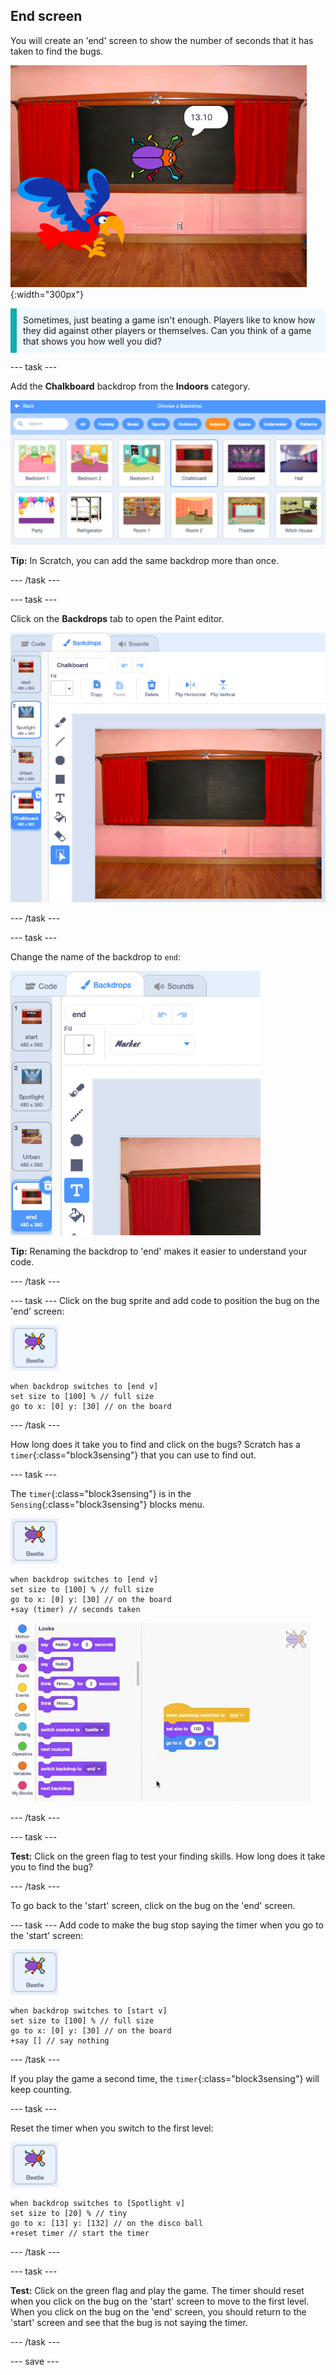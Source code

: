 ## End screen

You will create an 'end' screen to show the number of seconds that it has taken to find the bugs. 

![Bug with the time in a speech bubble.](images/end-screen.png){:width="300px"}


<p style="border-left: solid; border-width:10px; border-color: #0faeb0; background-color: aliceblue; padding: 10px;">
Sometimes, just beating a game isn't enough. Players like to know how they did against other players or themselves. Can you think of a game that shows you how well you did?</p>

--- task ---

Add the **Chalkboard** backdrop from the **Indoors** category. 

![A chalkboard on a wall.](images/chalkboard.png)

**Tip:** In Scratch, you can add the same backdrop more than once.

--- /task ---

--- task ---

Click on the **Backdrops** tab to open the Paint editor. 

![The Chalkboard backdrop in the Paint editor.](images/chalkboard2-paint.png)

--- /task ---

--- task ---

Change the name of the backdrop to `end`:

![The backdrop name changed in the Paint editor.](images/end-screen-name.png)

**Tip:** Renaming the backdrop to 'end' makes it easier to understand your code. 

--- /task ---

--- task ---
Click on the bug sprite and add code to position the bug on the 'end' screen:

![Bug sprite.](images/bug-sprite.png)

```blocks3
when backdrop switches to [end v]
set size to [100] % // full size
go to x: [0] y: [30] // on the board
```

--- /task ---

How long does it take you to find and click on the bugs? Scratch has a `timer`{:class="block3sensing"} that you can use to find out.

--- task ---

The `timer`{:class="block3sensing"} is in the `Sensing`{:class="block3sensing"} blocks menu.

![Bug sprite.](images/bug-sprite.png)

```blocks3
when backdrop switches to [end v]
set size to [100] % // full size
go to x: [0] y: [30] // on the board
+say (timer) // seconds taken
```

![Inserting blocks into other blocks.](images/inserting-blocks.gif)

--- /task ---

--- task ---

**Test:** Click on the green flag to test your finding skills. How long does it take you to find the bug?

--- /task ---

To go back to the 'start' screen, click on the bug on the 'end' screen. 

--- task ---
Add code to make the bug stop saying the timer when you go to the 'start' screen:

![Bug sprite.](images/bug-sprite.png)

```blocks3
when backdrop switches to [start v]
set size to [100] % // full size
go to x: [0] y: [30] // on the board
+say [] // say nothing
```

--- /task ---

If you play the game a second time, the `timer`{:class="block3sensing"} will keep counting. 

--- task ---

Reset the timer when you switch to the first level:

![Bug sprite.](images/bug-sprite.png)

```blocks3
when backdrop switches to [Spotlight v]
set size to [20] % // tiny
go to x: [13] y: [132] // on the disco ball
+reset timer // start the timer
```

--- /task ---

--- task ---

**Test:** Click on the green flag and play the game. The timer should reset when you click on the bug on the 'start' screen to move to the first level. When you click on the bug on the 'end' screen, you should return to the 'start' screen and see that the bug is not saying the timer. 

--- /task ---

--- save ---

